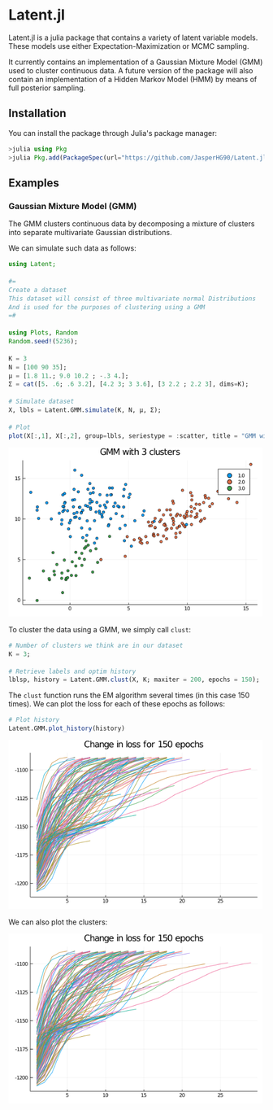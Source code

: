 # Latent.jl

Latent.jl is a julia package that contains a variety of latent variable models. These models use either Expectation-Maximization or MCMC sampling.

It currently contains an implementation of a Gaussian Mixture Model (GMM) used to cluster continuous data. A future version of the package will also contain an implementation of a Hidden Markov Model (HMM) by means of full posterior sampling.

## Installation

You can install the package through Julia's package manager:

```julia
>julia using Pkg
>julia Pkg.add(PackageSpec(url="https://github.com/JasperHG90/Latent.jl"))
```

## Examples

### Gaussian Mixture Model (GMM)

The GMM clusters continuous data by decomposing a mixture of clusters into separate multivariate Gaussian distributions.

We can simulate such data as follows:

```julia
using Latent;

#=  
Create a dataset
This dataset will consist of three multivariate normal Distributions
And is used for the purposes of clustering using a GMM
=#

using Plots, Random 
Random.seed!(5236);

K = 3
N = [100 90 35];
μ = [1.8 11.; 9.0 10.2 ; -.3 4.];
Σ = cat([5. .6; .6 3.2], [4.2 3; 3 3.6], [3 2.2 ; 2.2 3], dims=K);

# Simulate dataset 
X, lbls = Latent.GMM.simulate(K, N, μ, Σ);

# Plot
plot(X[:,1], X[:,2], group=lbls, seriestype = :scatter, title = "GMM with 3 clusters")
```

<img src="img/sim.png" width=500></img>

To cluster the data using a GMM, we simply call `clust`:

```julia
# Number of clusters we think are in our dataset
K = 3;

# Retrieve labels and optim history
lblsp, history = Latent.GMM.clust(X, K; maxiter = 200, epochs = 150);
```

The `clust` function runs the EM algorithm several times (in this case 150 times). We can plot the loss for each of these epochs as follows:

```julia
# Plot history
Latent.GMM.plot_history(history)
```

<img src="img/history.png" width=500></img>

We can also plot the clusters:

<img src="img/estimated.png" width=500></img>
